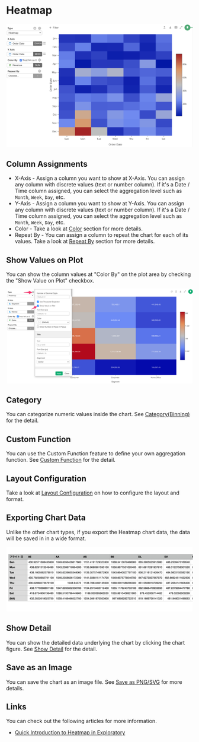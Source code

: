 # Heatmap

![](images/heatmap1.png)

## Column Assignments

* X-Axis - Assign a column you want to show at X-Axis. You can assign any column with discrete values (text or number column). If it's a Date / Time column assigned, you can select the aggregation level such as `Month`, `Week`, `Day`, etc.   
* Y-Axis - Assign a column you want to show at Y-Axis. You can assign any column with discrete values (text or number column). If it's a Date / Time column assigned, you can select the aggregation level such as `Month`, `Week`, `Day`, etc.  
* Color - Take a look at [Color](color.md) section for more details.
* Repeat By - You can assign a column to repeat the chart for each of its values. Take a look at [Repeat By](small-multiple.md) section for more details.




## Show Values on Plot

You can show the column values at "Color By" on the plot area by checking the "Show Value on Plot" checkbox.

![](images/heatmap-show-on-plot.png)

## Category 

You can categorize numeric values inside the chart. See [Category(Binning)](category.md) for the detail.


## Custom Function

You can use the Custom Function feature to define your own aggregation function. See [Custom Function](custom-function.md) for the detail.

## Layout Configuration

Take a look at [Layout Configuration](layout.md) on how to configure the layout and format. 


## Exporting Chart Data 

Unlike the other chart types, if you export the Heatmap chart data, the data will be saved in in a wide format.  

![](images/heatmap_export.png)

## Show Detail

You can show the detailed data underlying the chart by clicking the chart figure. See [Show Detail](show-detail.md) for the detail.


## Save as an Image

You can save the chart as an image file. See [Save as PNG/SVG](save.md) for more details.

## Links

You can check out the following articles for more information. 

* [Quick Introduction to Heatmap in Exploratory](https://blog.exploratory.io/quick-introduction-to-heatmap-c21a9f9e4644)

